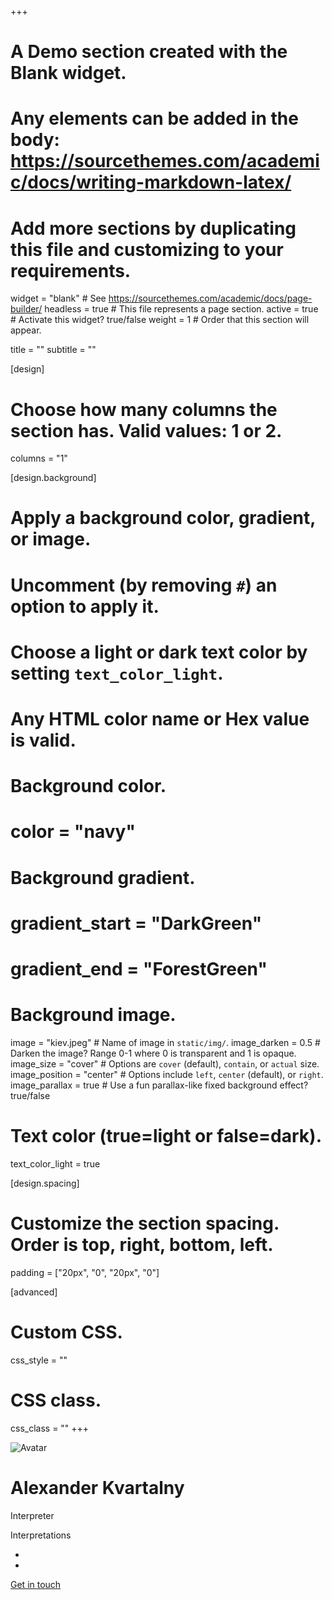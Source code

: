 +++
# A Demo section created with the Blank widget.
# Any elements can be added in the body: https://sourcethemes.com/academic/docs/writing-markdown-latex/
# Add more sections by duplicating this file and customizing to your requirements.

widget = "blank"  # See https://sourcethemes.com/academic/docs/page-builder/
headless = true  # This file represents a page section.
active = true  # Activate this widget? true/false
weight = 1  # Order that this section will appear.

title = ""
subtitle = ""

[design]
  # Choose how many columns the section has. Valid values: 1 or 2.
  columns = "1"

[design.background]
  # Apply a background color, gradient, or image.
  #   Uncomment (by removing `#`) an option to apply it.
  #   Choose a light or dark text color by setting `text_color_light`.
  #   Any HTML color name or Hex value is valid.

  # Background color.
  # color = "navy"
  
  # Background gradient.
  # gradient_start = "DarkGreen"
  # gradient_end = "ForestGreen"
  
  # Background image.
  image = "kiev.jpeg"  # Name of image in `static/img/`.
  image_darken = 0.5  # Darken the image? Range 0-1 where 0 is transparent and 1 is opaque.
  image_size = "cover"  #  Options are `cover` (default), `contain`, or `actual` size.
  image_position = "center"  # Options include `left`, `center` (default), or `right`.
  image_parallax = true  # Use a fun parallax-like fixed background effect? true/false
  
  # Text color (true=light or false=dark).
  text_color_light = true

[design.spacing]
  # Customize the section spacing. Order is top, right, bottom, left.
  padding = ["20px", "0", "20px", "0"]

[advanced]
 # Custom CSS. 
 css_style = ""
 
 # CSS class.
 css_class = ""
+++

<div class=container>
<img class="avatar-circle" src=/author/alexander-kvartalny/avatar_hu33f5f57235d7950e444fbdb6fb6fb532_75201_270x270_fill_q90_lanczos_center.jpg alt=Avatar>
<div class="col-12 text-center">
<h1 class=demo-title itemprop=headline>Alexander Kvartalny</h1>
<p class=demo-subtitle>Interpreter</p>
<p class=demo-moto>Interpretations</p>
<ul class=network-icon aria-hidden=true>
<li><a itemprop=sameAs href=https://www.linkedin.com/in/alexander-kvartalny-russian-interpreter-89a19419b/ target=_blank rel=noopener><i class="fab fa-linkedin big-icon"></i></li></a>
<li><a itemprop=sameAs href=https://www.messenger.com/t/kvartalny target=_blank rel=noopener><i class="fab fa-facebook-messenger big-icon"></i></li></a>
</li></ul><p class=cta-btns><a href=/#contact class="btn btn-light btn-lg"><i class="fas fa-paper-plane" aria-hidden=true></i> Get in touch</a></p></div></div>
